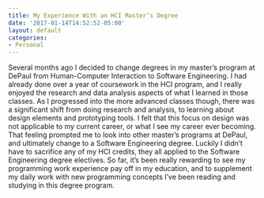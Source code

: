 ```yaml
---
title: My Experience With an HCI Master’s Degree
date: '2017-01-14T14:52:52-05:00'
layout: default
categories:
- Personal
---
```

Several months ago I decided to change degrees in my master’s program at DePaul from Human-Computer Interaction to Software Engineering. I had already done over a year of coursework in the HCI program, and I really enjoyed the research and data analysis aspects of what I learned in those classes. As I progressed into the more advanced classes though, there was a significant shift from doing research and analysis, to learning about design elements and prototyping tools. I felt that this focus on design was not applicable to my current career, or what I see my career ever becoming. That feeling prompted me to look into other master’s programs at DePaul, and ultimately change to a Software Engineering degree. Luckily I didn’t have to sacrifice any of my HCI credits, they all applied to the Software Engineering degree electives. So far, it’s been really rewarding to see my programming work experience pay off in my education, and to supplement my daily work with new programming concepts I’ve been reading and studying in this degree program.
